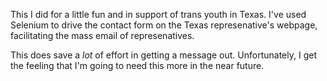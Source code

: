 This I did for a little fun and in support of trans youth in Texas. I've used Selenium to drive the contact form on the Texas represenative's webpage, facilitating the mass email of represenatives. 

This does save a *lot* of effort in getting a message out. Unfortunately, I get the feeling that I'm going to need this more in the near future.  
